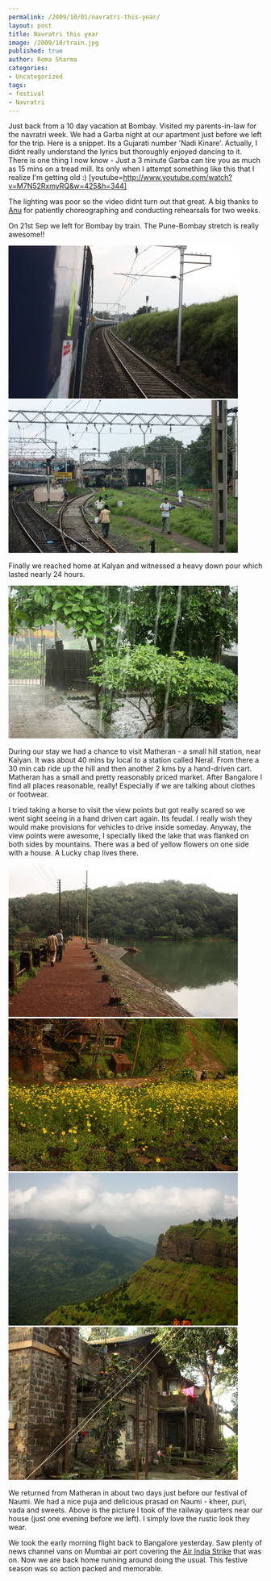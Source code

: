 ```yaml
--- 
permalink: /2009/10/01/navratri-this-year/
layout: post
title: Navratri this year
image: /2009/10/train.jpg
published: true
author: Roma Sharma
categories: 
- Uncategorized
tags:
- festival
- Navratri
---
```

Just back from a 10 day vacation at Bombay. Visited my parents-in-law for the navratri week. We had a Garba night at our apartment just before we left for the trip. Here is a snippet.  Its a Gujarati number 'Nadi Kinare'. Actually, I didnt really understand the lyrics but thoroughly enjoyed dancing to it. There is one thing I now know - Just a 3 minute Garba can tire you as much as 15 mins on a tread mill. Its only when I attempt something like this that I realize I'm getting old :)
[youtube=http://www.youtube.com/watch?v=M7N52RxmyRQ&w=425&h=344]

<!--more-->The lighting was poor so the video didnt turn out that great. A big thanks to <a href="http://anujohari.wordpress.com/">Anu</a> for patiently choreographing and conducting rehearsals for two weeks.

On 21st Sep we left for Bombay by train. The Pune-Bombay stretch is really awesome!!

<div class='post-image'><img class="size-full wp-image-1930" title="train" src="/2009/10/train.jpg" alt="train" width="455" height="303" /></div>

<div class='post-image'><img class="size-full wp-image-1931" title="lonavala" src="/2009/10/lonavala.jpg" alt="lonavala" width="455" height="303" /></div>

Finally we reached home at Kalyan and witnessed a heavy down pour which lasted nearly 24 hours.

<div class='post-image'><img class="size-full wp-image-1935" title="Garden" src="/2009/10/garden.jpg" alt="A Train in our garden at Bombay" width="455" height="303" /></div>

During our stay we had a chance to visit Matheran - a small hill station, near Kalyan. It was about 40 mins by local to a station called Neral. From there a 30 min cab ride up the hill and then another 2 kms by a hand-driven cart. Matheran has a small and pretty reasonably priced market. After Bangalore I find all places reasonable, really! Especially if we are talking about clothes or footwear.

I tried taking a horse to visit the view points but got really scared so we went sight seeing in a hand driven cart again. Its feudal. I really wish they would make provisions for vehicles to drive inside someday. Anyway, the view points were awesome, I specially liked the lake that was flanked on both sides by mountains. There was a bed of yellow flowers on one side with a house. A Lucky chap  lives there.

<div class='post-image'><img class="size-full wp-image-1932" title="lake" src="/2009/10/lake.jpg" alt="Lake at Matheran" width="455" height="303" /></div>

<div class='post-image'><img class="size-full wp-image-1933" title="yellowFlowers" src="/2009/10/yellowflowers.jpg" alt="Flanked by Yellow flowers " width="455" height="303" /></div>

<div class='post-image'><img class="size-full wp-image-1934" title="Hill_View" src="/2009/10/hill_view.jpg" alt="Louis Point - Matheran" width="455" height="303" /></div>

<div class='post-image'><img class="size-full wp-image-1943" title="Railway_House" src="/2009/10/railway_house1.jpg" alt="Railway Coloney - Kalyan (Mumbai)" width="455" height="303" /></div>

We returned from Matheran in about two days just before our festival of Naumi. We had a nice puja and delicious prasad on Naumi - kheer, puri, vada and  sweets. Above is the picture I took of the railway quarters near our house (just one evening before we left). I simply love the rustic look they wear.

We took the early morning flight back to Bangalore yesterday. Saw plenty of news channel vans on Mumbai air port covering the <a href="http://business.rediff.com/report/2009/sep/30/air-india-pilots-call-off-strike.htm">Air India Strike</a> that was on. Now we are back home running around doing the usual. This festive season was so action packed and memorable.
